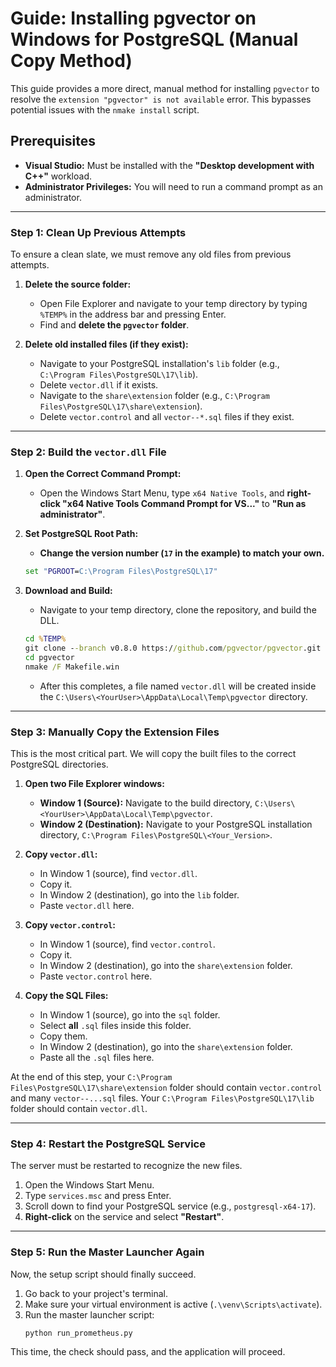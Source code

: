 # Guide: Installing pgvector on Windows for PostgreSQL (Manual Copy Method)

This guide provides a more direct, manual method for installing `pgvector` to resolve the `extension "pgvector" is not available` error. This bypasses potential issues with the `nmake install` script.

## Prerequisites

- **Visual Studio:** Must be installed with the **"Desktop development with C++"** workload.
- **Administrator Privileges:** You will need to run a command prompt as an administrator.

---

### Step 1: Clean Up Previous Attempts

To ensure a clean slate, we must remove any old files from previous attempts.

1.  **Delete the source folder:**
    *   Open File Explorer and navigate to your temp directory by typing `%TEMP%` in the address bar and pressing Enter.
    *   Find and **delete the `pgvector` folder**.

2.  **Delete old installed files (if they exist):**
    *   Navigate to your PostgreSQL installation's `lib` folder (e.g., `C:\Program Files\PostgreSQL\17\lib`).
    *   Delete `vector.dll` if it exists.
    *   Navigate to the `share\extension` folder (e.g., `C:\Program Files\PostgreSQL\17\share\extension`).
    *   Delete `vector.control` and all `vector--*.sql` files if they exist.

---

### Step 2: Build the `vector.dll` File

1.  **Open the Correct Command Prompt:**
    *   Open the Windows Start Menu, type `x64 Native Tools`, and **right-click "x64 Native Tools Command Prompt for VS..."** to **"Run as administrator"**.

2.  **Set PostgreSQL Root Path:**
    *   **Change the version number (`17` in the example) to match your own.**
    ```cmd
    set "PGROOT=C:\Program Files\PostgreSQL\17"
    ```

3.  **Download and Build:**
    *   Navigate to your temp directory, clone the repository, and build the DLL.
    ```cmd
    cd %TEMP%
    git clone --branch v0.8.0 https://github.com/pgvector/pgvector.git
    cd pgvector
    nmake /F Makefile.win
    ```
    *   After this completes, a file named `vector.dll` will be created inside the `C:\Users\<YourUser>\AppData\Local\Temp\pgvector` directory.

---

### Step 3: Manually Copy the Extension Files

This is the most critical part. We will copy the built files to the correct PostgreSQL directories.

1.  **Open two File Explorer windows:**
    *   **Window 1 (Source):** Navigate to the build directory, `C:\Users\<YourUser>\AppData\Local\Temp\pgvector`.
    *   **Window 2 (Destination):** Navigate to your PostgreSQL installation directory, `C:\Program Files\PostgreSQL\<Your_Version>`.

2.  **Copy `vector.dll`:**
    *   In Window 1 (source), find `vector.dll`.
    *   Copy it.
    *   In Window 2 (destination), go into the `lib` folder.
    *   Paste `vector.dll` here.

3.  **Copy `vector.control`:**
    *   In Window 1 (source), find `vector.control`.
    *   Copy it.
    *   In Window 2 (destination), go into the `share\extension` folder.
    *   Paste `vector.control` here.

4.  **Copy the SQL Files:**
    *   In Window 1 (source), go into the `sql` folder.
    *   Select **all** `.sql` files inside this folder.
    *   Copy them.
    *   In Window 2 (destination), go into the `share\extension` folder.
    *   Paste all the `.sql` files here.

At the end of this step, your `C:\Program Files\PostgreSQL\17\share\extension` folder should contain `vector.control` and many `vector--...sql` files. Your `C:\Program Files\PostgreSQL\17\lib` folder should contain `vector.dll`.

---

### Step 4: Restart the PostgreSQL Service

The server must be restarted to recognize the new files.

1.  Open the Windows Start Menu.
2.  Type `services.msc` and press Enter.
3.  Scroll down to find your PostgreSQL service (e.g., `postgresql-x64-17`).
4.  **Right-click** on the service and select **"Restart"**.

---

### Step 5: Run the Master Launcher Again

Now, the setup script should finally succeed.

1.  Go back to your project's terminal.
2.  Make sure your virtual environment is active (`.\venv\Scripts\activate`).
3.  Run the master launcher script:
    ```bash
    python run_prometheus.py
    ```

This time, the check should pass, and the application will proceed.